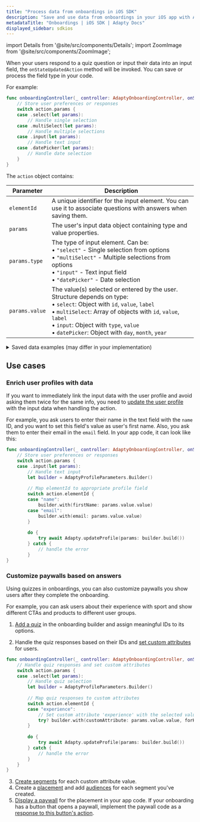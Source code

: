 ```yaml
---
title: "Process data from onboardings in iOS SDK"
description: "Save and use data from onboardings in your iOS app with Adapty SDK."
metadataTitle: "Onboardings | iOS SDK | Adapty Docs"
displayed_sidebar: sdkios
---
```

import Details from '@site/src/components/Details';
import ZoomImage from '@site/src/components/ZoomImage';

When your users respond to a quiz question or input their data into an input field, the `onStateUpdatedAction` method will be invoked. You can save or process the field type in your code.

For example:

```swift showLineNumbers
func onboardingController(_ controller: AdaptyOnboardingController, onStateUpdatedAction action: AdaptyOnboardingsStateUpdatedAction) {
    // Store user preferences or responses
    switch action.params {
    case .select(let params):
        // Handle single selection
    case .multiSelect(let params):
        // Handle multiple selections
    case .input(let params):
        // Handle text input
    case .datePicker(let params):
        // Handle date selection
    }
}
```

The `action` object contains:

| Parameter      | Description                                                                                                                                                                                                                                                                                     |
|----------------|-------------------------------------------------------------------------------------------------------------------------------------------------------------------------------------------------------------------------------------------------------------------------------------------------|
| `elementId`    | A unique identifier for the input element. You can use it to associate questions with answers when saving them.                                                                                                                                                                                 |
| `params`       | The user's input data object containing type and value properties.                                                                                                                                                                                                                              |
| `params.type`  | The type of input element. Can be:<br/>• `"select"` - Single selection from options<br/>• `"multiSelect"` - Multiple selections from options<br/>• `"input"` - Text input field<br/>• `"datePicker"` - Date selection                                                                           |
| `params.value` | The value(s) selected or entered by the user. Structure depends on type:<br/>• `select`: Object with `id`, `value`, `label`<br/>• `multiSelect`: Array of objects with `id`, `value`, `label`<br/>• `input`: Object with `type`, `value`<br/>• `datePicker`: Object with `day`, `month`, `year` |

<Details>
<summary>Saved data examples (may differ in your implementation)</summary>

```javascript
// Example of a saved select action
{
    "elementId": "preference_selector",
    "meta": {
        "onboardingId": "onboarding_123",
        "screenClientId": "preferences_screen",
        "screenIndex": 1,
        "screensTotal": 3
    },
    "params": {
        "type": "select",
        "value": {
            "id": "option_1",
            "value": "premium",
            "label": "Premium Plan"
        }
    }
}

// Example of a saved multi-select action
{
    "elementId": "interests_selector",
    "meta": {
        "onboardingId": "onboarding_123",
        "screenClientId": "interests_screen",
        "screenIndex": 2,
        "screensTotal": 3
    },
    "params": {
        "type": "multiSelect",
        "value": [
            {
                "id": "interest_1",
                "value": "sports",
                "label": "Sports"
            },
            {
                "id": "interest_2",
                "value": "music",
                "label": "Music"
            }
        ]
    }
}

// Example of a saved input action
{
    "elementId": "name_input",
    "meta": {
        "onboardingId": "onboarding_123",
        "screenClientId": "profile_screen",
        "screenIndex": 0,
        "screensTotal": 3
    },
    "params": {
        "type": "input",
        "value": {
            "type": "text",
            "value": "John Doe"
        }
    }
}

// Example of a saved date picker action
{
    "elementId": "birthday_picker",
    "meta": {
        "onboardingId": "onboarding_123",
        "screenClientId": "profile_screen",
        "screenIndex": 0,
        "screensTotal": 3
    },
"params": {
    "type": "datePicker",
    "value": {
        "day": 15,
        "month": 6,
        "year": 1990
        }
    }
}
```
</Details>

## Use cases

### Enrich user profiles with data

If you want to immediately link the input data with the user profile and avoid asking them twice for the same info, you need to [update the user profile](setting-user-attributes.md) with the input data when handling the action.

For example, you ask users to enter their name in the text field with the `name` ID, and you want to set this field's value as user's first name. Also, you ask them to enter their email in the `email` field. In your app code, it can look like this:

```swift showLineNumbers
func onboardingController(_ controller: AdaptyOnboardingController, onStateUpdatedAction action: AdaptyOnboardingsStateUpdatedAction) {
    // Store user preferences or responses
    switch action.params {
    case .input(let params):
        // Handle text input
        let builder = AdaptyProfileParameters.Builder()
        
        // Map elementId to appropriate profile field
        switch action.elementId {
        case "name":
            builder.with(firstName: params.value.value)
        case "email":
            builder.with(email: params.value.value)
        }
        
        do {
            try await Adapty.updateProfile(params: builder.build())
        } catch {
            // handle the error
        }
}
```

### Customize paywalls based on answers

Using quizzes in onboardings, you can also customize paywalls you show users after they complete the onboarding.

For example, you can ask users about their experience with sport and show different CTAs and products to different user groups.

1. [Add a quiz](onboarding-quizzes.md) in the onboarding builder and assign meaningful IDs to its options.

<ZoomImage id="experience.webp" />

2. Handle the quiz responses based on their IDs and [set custom attributes](setting-user-attributes.md) for users.

```swift showLineNumbers
func onboardingController(_ controller: AdaptyOnboardingController, onStateUpdatedAction action: AdaptyOnboardingsStateUpdatedAction) {
    // Handle quiz responses and set custom attributes
    switch action.params {
    case .select(let params):
        // Handle quiz selection
        let builder = AdaptyProfileParameters.Builder()
        
        // Map quiz responses to custom attributes
        switch action.elementId {
        case "experience":
            // Set custom attribute 'experience' with the selected value (beginner, amateur, pro)
            try? builder.with(customAttribute: params.value.value, forKey: "experience")
        }
        
        do {
            try await Adapty.updateProfile(params: builder.build())
        } catch {
            // handle the error
        }
    }
}
```

3. [Create segments](segments.md) for each custom attribute value. 
4. Create a [placement](placements.md) and add [audiences](audience.md) for each segment you've created.
5. [Display a paywall](ios-paywalls.md) for the placement in your app code. If your onboarding has a button that opens a paywall, implement the paywall code as a [response to this button's action](ios-handling-onboarding-events#opening-a-paywall).